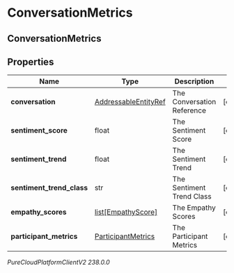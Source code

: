 # ConversationMetrics

## ConversationMetrics

## Properties

|Name | Type | Description | Notes|
|------------ | ------------- | ------------- | -------------|
| **conversation** | [AddressableEntityRef](AddressableEntityRef) | The Conversation Reference | [optional] |
| **sentiment_score** | float | The Sentiment Score | [optional] |
| **sentiment_trend** | float | The Sentiment Trend | [optional] |
| **sentiment_trend_class** | str | The Sentiment Trend Class | [optional] |
| **empathy_scores** | [list[EmpathyScore]](EmpathyScore) | The Empathy Scores | [optional] |
| **participant_metrics** | [ParticipantMetrics](ParticipantMetrics) | The Participant Metrics | [optional] |



_PureCloudPlatformClientV2 238.0.0_
